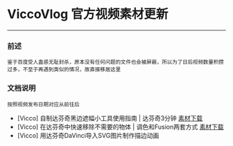 # ViccoVlog 官方视频素材更新
---

### 前述
```
鉴于百度受人蛊惑无耻封杀，原本没有任何问题的文件也会被屏蔽，所以为了日后视频数量积攒过多，不至于再遇到类似的情况，故直接移居这里
```

### 文档说明
```
按照视频发布日期对应从前往后
```

* [Vicco] 自制达芬奇黑边遮幅小工具使用指南 | 达芬奇3分钟  [素材下载](#达芬奇黑边小工具)
* [Vicco] 在达芬奇中快速移除不需要的物体 | 调色和Fusion两套方式 [素材下载]()
* [Vicco] 用达芬奇DaVinci导入SVG图片制作描边动画